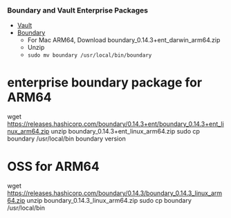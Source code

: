 ### Boundary and Vault Enterprise Packages

- [Vault](https://releases.hashicorp.com/vault/1.15.5+ent/)
- [Boundary](https://releases.hashicorp.com/boundary/0.14.3+ent/)
    - For Mac ARM64, Download boundary_0.14.3+ent_darwin_arm64.zip
    - Unzip
    - `sudo mv boundary /usr/local/bin/boundary`

# enterprise boundary package for ARM64
wget https://releases.hashicorp.com/boundary/0.14.3+ent/boundary_0.14.3+ent_linux_arm64.zip
unzip boundary_0.14.3+ent_linux_arm64.zip
sudo cp boundary /usr/local/bin
boundary version

# OSS for ARM64
wget https://releases.hashicorp.com/boundary/0.14.3/boundary_0.14.3_linux_arm64.zip
unzip boundary_0.14.3_linux_arm64.zip
sudo cp boundary /usr/local/bin